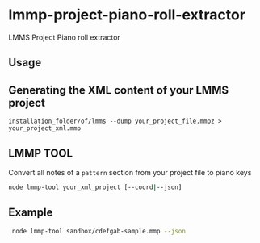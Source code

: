 # lmmp-project-piano-roll-extractor
LMMS Project Piano roll extractor

## Usage

## Generating the XML content of your LMMS project
```
installation_folder/of/lmms --dump your_project_file.mmpz > your_project_xml.mmp
```

## LMMP TOOL
Convert all notes of a `pattern` section from your project file to piano keys
```bash
node lmmp-tool your_xml_project [--coord|--json]
```

## Example
```bash
 node lmmp-tool sandbox/cdefgab-sample.mmp --json
```